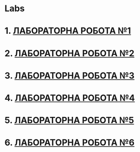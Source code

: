# Labs
# 1. [ЛАБОРАТОРНА РОБОТА №1](https://github.com/vkrenta/devlabs/tree/master/lab1)
# 2. [ЛАБОРАТОРНА РОБОТА №2](https://github.com/vkrenta/devlabs/tree/master/lab2)
# 3. [ЛАБОРАТОРНА РОБОТА №3](https://github.com/vkrenta/devlabs/tree/master/lab3)
# 4. [ЛАБОРАТОРНА РОБОТА №4](https://github.com/vkrenta/devlabs/tree/master/lab4)
# 5. [ЛАБОРАТОРНА РОБОТА №5](https://github.com/vkrenta/devlabs/tree/master/lab5)
# 6. [ЛАБОРАТОРНА РОБОТА №6](https://github.com/vkrenta/devlabs/tree/master/lab6)
